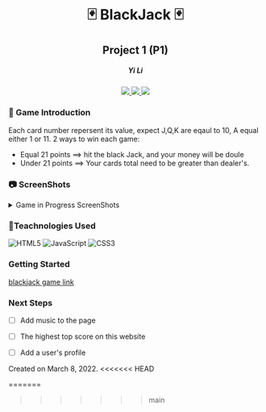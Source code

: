 <div align="center"> 

#  :black_joker: BlackJack  :black_joker:
## Project 1  (P1) 

<h5>Yi Li</h5>
<a href="https://msyili.com" target="_blank">
    <img src="https://img.shields.io/badge/-Portfolio:_user.github.io-darkgreen?style=flat&logo=medium"/>
</a>
<a href="https://www.linkedin.com/in/msyili/" target="_blank">
    <img src="https://img.shields.io/badge/-linkedin.com/in/user-blue?style=flat&``logo=Linkedin&logoColor=white">
 </a> 
<a href="mailto:yli3623@gmail.com" target="_blank">
    <img src="https://img.shields.io/badge/-user@gmail.com-c14438?style=flat&logo=Gmail&``logoColor=white">
</a>
</div>


### :memo: Game Introduction  
Each card number repersent its value, expect J,Q,K are eqaul to 10, A equal either 1 or 11.
 2 ways to win each game:  
* Equal 21 points ==> hit the black Jack, and your money will be doule
* Under 21 points ==> Your cards total need to be greater than dealer's. 


### :camera: ScreenShots
<details>
<summary> Game in Progress ScreenShots</summary>

| Description | Screenshot |
|------------ | ------------|
| <h3 align="center">Home Page</h3> | <img width="1001" alt="Screen Shot 2022-04-08 at 8 32 39 AM" src="https://user-images.githubusercontent.com/101530796/162474789-74386979-c434-4503-9fdf-1ff4f1434959.png" width="700"/>
| <h3 align="center">Game beginning</h3> |  <img width="381" alt="Screen Shot 2022-04-08 at 8 16 49 AM" src="https://user-images.githubusercontent.com/101530796/162474096-3bc7281b-a159-4ce2-8a3c-f756ed93e7a0.png" width="700"/>
| <h3 align="center">Game finish</h3> | <img width="325" alt="Screen Shot 2022-04-08 at 8 17 08 AM" src="https://user-images.githubusercontent.com/101530796/162474339-4d89f9ab-a0da-40c0-b21b-1db6bb1d52d0.png" width="700"> |
</details>


### :wrench:Teachnologies Used
![HTML5](https://img.shields.io/badge/-HTML5-333?style=flat&logo=html5)
![JavaScript](https://img.shields.io/badge/-JavaScript-333?style=flat&logo=javascript) 
![CSS3](https://img.shields.io/badge/-CSS-333?style=flat&logo=css3)

### Getting Started
[blackjack game link](https://iam-yi.github.io/blackjack/) <br>


### Next Steps
- [ ] Add music to the page

- [ ] The highest top score on this website 

- [ ] Add a user's profile  

Created on March 8, 2022. 
<<<<<<< HEAD



=======
>>>>>>> main
